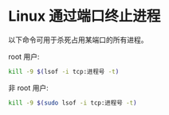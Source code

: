 # Linux 通过端口终止进程

以下命令可用于杀死占用某端口的所有进程。

root 用户:

```bash
kill -9 $(lsof -i tcp:进程号 -t)
```

非 root 用户:

```bash
kill -9 $(sudo lsof -i tcp:进程号 -t)
```